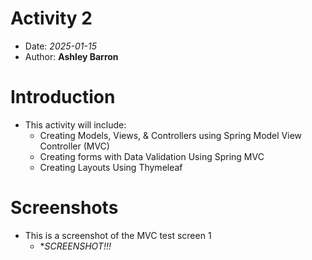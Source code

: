# Activity 2

- Date: *2025-01-15*
- Author: **Ashley Barron**

# Introduction
- This activity will include: 
     - Creating Models, Views, & Controllers using Spring Model View Controller (MVC)
     - Creating forms with Data Validation Using Spring MVC
     - Creating Layouts Using Thymeleaf

# Screenshots
- This is a screenshot of the MVC test screen 1
    - **SCREENSHOT!!!*
